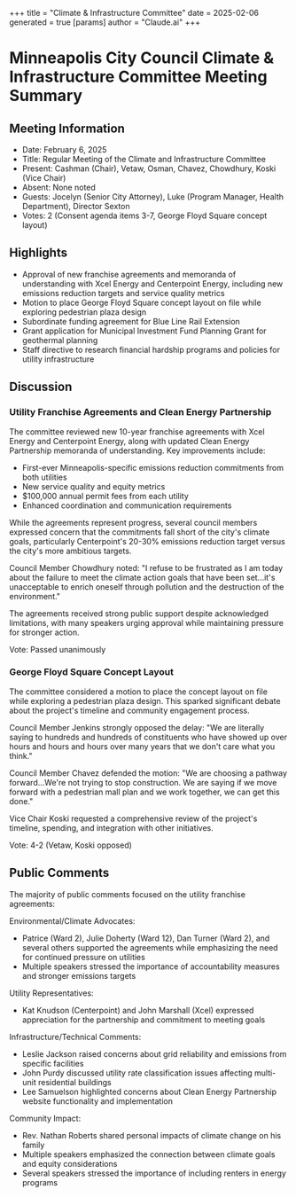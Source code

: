 +++
title = "Climate & Infrastructure Committee"
date = 2025-02-06
 generated = true
[params]
  author = "Claude.ai"
+++

# Minneapolis City Council Climate & Infrastructure Committee Meeting Summary

## Meeting Information
- Date: February 6, 2025
- Title: Regular Meeting of the Climate and Infrastructure Committee
- Present: Cashman (Chair), Vetaw, Osman, Chavez, Chowdhury, Koski (Vice Chair)
- Absent: None noted
- Guests: Jocelyn (Senior City Attorney), Luke (Program Manager, Health Department), Director Sexton
- Votes: 2 (Consent agenda items 3-7, George Floyd Square concept layout)

## Highlights
- Approval of new franchise agreements and memoranda of understanding with Xcel Energy and Centerpoint Energy, including new emissions reduction targets and service quality metrics
- Motion to place George Floyd Square concept layout on file while exploring pedestrian plaza design
- Subordinate funding agreement for Blue Line Rail Extension
- Grant application for Municipal Investment Fund Planning Grant for geothermal planning
- Staff directive to research financial hardship programs and policies for utility infrastructure

## Discussion

### Utility Franchise Agreements and Clean Energy Partnership
The committee reviewed new 10-year franchise agreements with Xcel Energy and Centerpoint Energy, along with updated Clean Energy Partnership memoranda of understanding. Key improvements include:
- First-ever Minneapolis-specific emissions reduction commitments from both utilities
- New service quality and equity metrics
- $100,000 annual permit fees from each utility
- Enhanced coordination and communication requirements

While the agreements represent progress, several council members expressed concern that the commitments fall short of the city's climate goals, particularly Centerpoint's 20-30% emissions reduction target versus the city's more ambitious targets.

Council Member Chowdhury noted: "I refuse to be frustrated as I am today about the failure to meet the climate action goals that have been set...it's unacceptable to enrich oneself through pollution and the destruction of the environment."

The agreements received strong public support despite acknowledged limitations, with many speakers urging approval while maintaining pressure for stronger action.

Vote: Passed unanimously

### George Floyd Square Concept Layout
The committee considered a motion to place the concept layout on file while exploring a pedestrian plaza design. This sparked significant debate about the project's timeline and community engagement process.

Council Member Jenkins strongly opposed the delay: "We are literally saying to hundreds and hundreds of constituents who have showed up over hours and hours and hours over many years that we don't care what you think."

Council Member Chavez defended the motion: "We are choosing a pathway forward...We're not trying to stop construction. We are saying if we move forward with a pedestrian mall plan and we work together, we can get this done."

Vice Chair Koski requested a comprehensive review of the project's timeline, spending, and integration with other initiatives.

Vote: 4-2 (Vetaw, Koski opposed)

## Public Comments
The majority of public comments focused on the utility franchise agreements:

Environmental/Climate Advocates:
- Patrice (Ward 2), Julie Doherty (Ward 12), Dan Turner (Ward 2), and several others supported the agreements while emphasizing the need for continued pressure on utilities
- Multiple speakers stressed the importance of accountability measures and stronger emissions targets

Utility Representatives:
- Kat Knudson (Centerpoint) and John Marshall (Xcel) expressed appreciation for the partnership and commitment to meeting goals

Infrastructure/Technical Comments:
- Leslie Jackson raised concerns about grid reliability and emissions from specific facilities
- John Purdy discussed utility rate classification issues affecting multi-unit residential buildings
- Lee Samuelson highlighted concerns about Clean Energy Partnership website functionality and implementation

Community Impact:
- Rev. Nathan Roberts shared personal impacts of climate change on his family
- Multiple speakers emphasized the connection between climate goals and equity considerations
- Several speakers stressed the importance of including renters in energy programs
